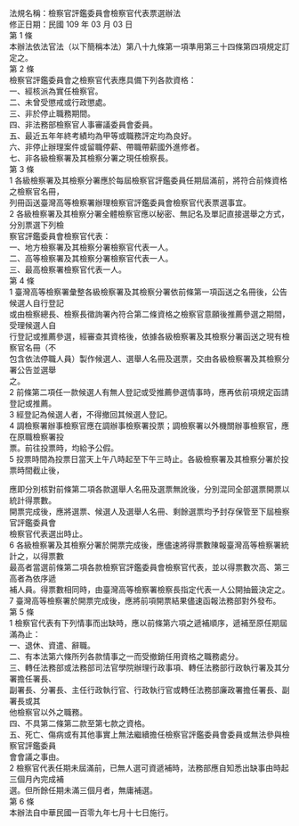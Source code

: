 法規名稱：檢察官評鑑委員會檢察官代表票選辦法  
修正日期：民國 109 年 03 月 03 日  
第 1 條  
本辦法依法官法（以下簡稱本法）第八十九條第一項準用第三十四條第四項規定訂定之。  
第 2 條  
檢察官評鑑委員會之檢察官代表應具備下列各款資格：  
一、經核派為實任檢察官。  
二、未曾受懲戒或行政懲處。  
三、非於停止職務期間。  
四、非法務部檢察官人事審議委員會委員。  
五、最近五年年終考績均為甲等或職務評定均為良好。  
六、非停止辦理案件或留職停薪、帶職帶薪國外進修者。  
七、非各級檢察署及其檢察分署之現任檢察長。  
第 3 條  
1 各級檢察署及其檢察分署應於每屆檢察官評鑑委員任期屆滿前，將符合前條資格之檢察官名冊，  
列冊函送臺灣高等檢察署辦理檢察官評鑑委員會檢察官代表票選事宜。  
2 各級檢察署及其檢察分署全體檢察官應以秘密、無記名及單記直接選舉之方式，分別票選下列檢  
察官評鑑委員會檢察官代表：  
一、地方檢察署及其檢察分署檢察官代表一人。  
二、高等檢察署及其檢察分署檢察官代表一人。  
三、最高檢察署檢察官代表一人。  
第 4 條  
1 臺灣高等檢察署彙整各級檢察署及其檢察分署依前條第一項函送之名冊後，公告候選人自行登記  
或由檢察總長、檢察長徵詢署內符合第二條資格之檢察官意願後推薦參選之期間，受理候選人自  
行登記或推薦參選，經審查其資格後，依據各級檢察署及其檢察分署函送之現有檢察官名冊（不  
包含依法停職人員）製作候選人、選舉人名冊及選票，交由各級檢察署及其檢察分署公告並選舉  
之。  
2 前條第二項任一款候選人有無人登記或受推薦參選情事時，應再依前項規定函請登記或推薦。  
3 經登記為候選人者，不得撤回其候選人登記。  
4 調檢察署辦事檢察官應在調辦事檢察署投票；調檢察署以外機關辦事檢察官，應在原職檢察署投  
票。前往投票時，均給予公假。  
5 投票時間為投票日當天上午八時起至下午三時止。各級檢察署及其檢察分署於投票時間截止後，  


應即分別核對前條第二項各款選舉人名冊及選票無訛後，分別混同全部選票開票以統計得票數。  
開票完成後，應將選票、候選人及選舉人名冊、剩餘選票均予封存保管至下屆檢察官評鑑委員會  
檢察官代表選出時止。  
6 各級檢察署及其檢察分署於開票完成後，應儘速將得票數陳報臺灣高等檢察署統計之，以得票數  
最高者當選前條第二項各款檢察官評鑑委員會檢察官代表，並以得票數次高、第三高者為依序遞  
補人員。得票數相同時，由臺灣高等檢察署檢察長指定代表一人公開抽籤決定之。  
7 臺灣高等檢察署於開票完成後，應將前項開票結果儘速函報法務部對外發布。  
第 5 條  
1 檢察官代表有下列情事而出缺時，應以前條第六項之遞補順序，遞補至原任期屆滿為止：  
一、退休、資遣、辭職。  
二、有本法第六條所列各款情事之一而受撤銷任用資格之職務處分。  
三、轉任法務部或法務部司法官學院辦理行政事項、轉任法務部行政執行署及其分署擔任署長、  
副署長、分署長、主任行政執行官、行政執行官或轉任法務部廉政署擔任署長、副署長或其  
他檢察官以外之職務。  
四、不具第二條第二款至第七款之資格。  
五、死亡、傷病或有其他事實上無法繼續擔任檢察官評鑑委員會委員或無法參與檢察官評鑑委員  
會會議之事由。  
2 檢察官代表任期未屆滿前，已無人選可資遞補時，法務部應自知悉出缺事由時起三個月內完成補  
選。但所餘任期未滿三個月者，無庸補選。  
第 6 條  
本辦法自中華民國一百零九年七月十七日施行。  



